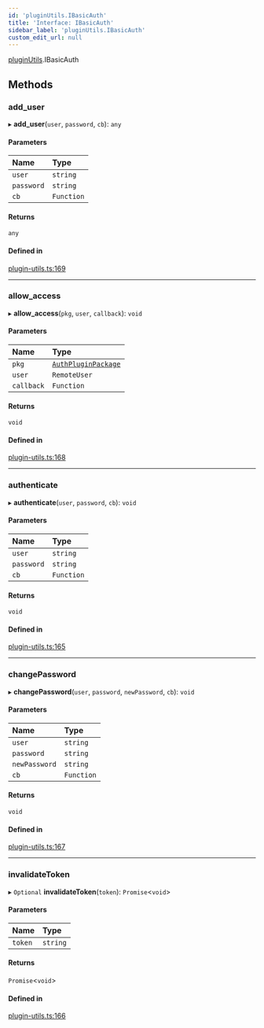 ```yaml
---
id: 'pluginUtils.IBasicAuth'
title: 'Interface: IBasicAuth'
sidebar_label: 'pluginUtils.IBasicAuth'
custom_edit_url: null
---
```


[pluginUtils](../namespaces/pluginUtils.md).IBasicAuth

## Methods

### add_user

▸ **add_user**(`user`, `password`, `cb`): `any`

#### Parameters

| Name       | Type       |
| :--------- | :--------- |
| `user`     | `string`   |
| `password` | `string`   |
| `cb`       | `Function` |

#### Returns

`any`

#### Defined in

[plugin-utils.ts:169](https://github.com/verdaccio/verdaccio/blob/10057a4ff/packages/core/core/src/plugin-utils.ts#L169)

---

### allow_access

▸ **allow_access**(`pkg`, `user`, `callback`): `void`

#### Parameters

| Name       | Type                                                    |
| :--------- | :------------------------------------------------------ |
| `pkg`      | [`AuthPluginPackage`](pluginUtils.AuthPluginPackage.md) |
| `user`     | `RemoteUser`                                            |
| `callback` | `Function`                                              |

#### Returns

`void`

#### Defined in

[plugin-utils.ts:168](https://github.com/verdaccio/verdaccio/blob/10057a4ff/packages/core/core/src/plugin-utils.ts#L168)

---

### authenticate

▸ **authenticate**(`user`, `password`, `cb`): `void`

#### Parameters

| Name       | Type       |
| :--------- | :--------- |
| `user`     | `string`   |
| `password` | `string`   |
| `cb`       | `Function` |

#### Returns

`void`

#### Defined in

[plugin-utils.ts:165](https://github.com/verdaccio/verdaccio/blob/10057a4ff/packages/core/core/src/plugin-utils.ts#L165)

---

### changePassword

▸ **changePassword**(`user`, `password`, `newPassword`, `cb`): `void`

#### Parameters

| Name          | Type       |
| :------------ | :--------- |
| `user`        | `string`   |
| `password`    | `string`   |
| `newPassword` | `string`   |
| `cb`          | `Function` |

#### Returns

`void`

#### Defined in

[plugin-utils.ts:167](https://github.com/verdaccio/verdaccio/blob/10057a4ff/packages/core/core/src/plugin-utils.ts#L167)

---

### invalidateToken

▸ `Optional` **invalidateToken**(`token`): `Promise`<`void`\>

#### Parameters

| Name    | Type     |
| :------ | :------- |
| `token` | `string` |

#### Returns

`Promise`<`void`\>

#### Defined in

[plugin-utils.ts:166](https://github.com/verdaccio/verdaccio/blob/10057a4ff/packages/core/core/src/plugin-utils.ts#L166)
